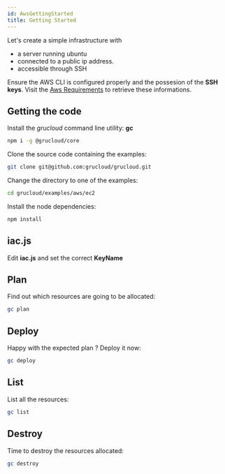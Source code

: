 ```yaml
---
id: AwsGettingStarted
title: Getting Started
---
```


Let's create a simple infrastructure with

- a server running ubuntu
- connected to a public ip address.
- accessible through SSH

Ensure the AWS CLI is configured properly and the possesion of the **SSH keys**.
Visit the [Aws Requirements](./AwsRequirements.md) to retrieve these informations.

## Getting the code

Install the _grucloud_ command line utility: **gc**

```bash
npm i -g @grucloud/core
```

Clone the source code containing the examples:

```bash
git clone git@github.com:grucloud/grucloud.git
```

Change the directory to one of the examples:

```bash
cd grucloud/examples/aws/ec2
```

Install the node dependencies:

```bash
npm install
```

## iac.js

Edit **iac.js** and set the correct **KeyName**

## Plan

Find out which resources are going to be allocated:

```bash
gc plan
```

## Deploy

Happy with the expected plan ? Deploy it now:

```bash
gc deploy
```

## List

List all the resources:

```bash
gc list
```

## Destroy

Time to destroy the resources allocated:

```bash
gc destroy
```
